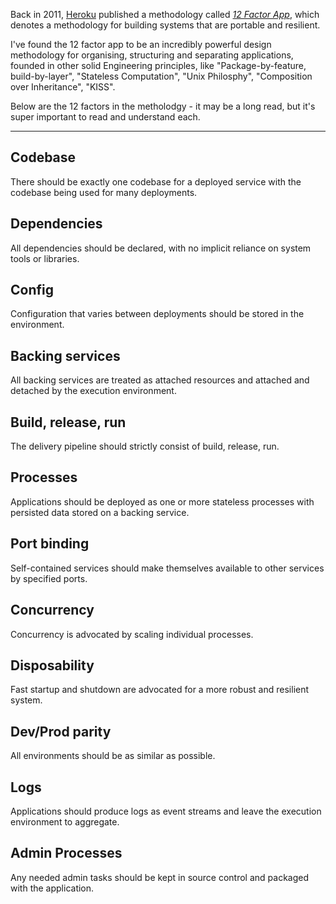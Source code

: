 Back in 2011, [Heroku](https://en.wikipedia.org/wiki/Heroku) published a methodology called [*12 Factor App*](https://en.wikipedia.org/wiki/Twelve-Factor_App_methodology), which denotes a methodology for building systems that are portable and resilient.

I've found the 12 factor app to be an incredibly powerful design methodology for organising, structuring and separating applications, founded in other solid Engineering principles, like "Package-by-feature, build-by-layer", "Stateless Computation", "Unix Philosphy", "Composition over Inheritance", "KISS". 

Below are the 12 factors in the metholodgy - it may be a long read, but it's super important to read and understand each.

---

## Codebase
There should be exactly one codebase for a deployed service with the codebase being used for many deployments.

## Dependencies
All dependencies should be declared, with no implicit reliance on system tools or libraries.

## Config 
Configuration that varies between deployments should be stored in the environment.

## Backing services
All backing services are treated as attached resources and attached and detached by the execution environment.

## Build, release, run
The delivery pipeline should strictly consist of build, release, run.

## Processes
Applications should be deployed as one or more stateless processes with persisted data stored on a backing service.

## Port binding
Self-contained services should make themselves available to other services by specified ports.

## Concurrency
Concurrency is advocated by scaling individual processes.

## Disposability
Fast startup and shutdown are advocated for a more robust and resilient system.

## Dev/Prod parity
All environments should be as similar as possible.

## Logs
Applications should produce logs as event streams and leave the execution environment to aggregate.

## Admin Processes
Any needed admin tasks should be kept in source control and packaged with the application.
